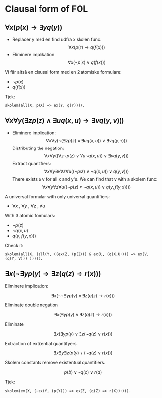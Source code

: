 # Clausal form of FOL

## $\forall x (p(x) \to \exists y q(y))$
- Replacer y med en find udfra x skolen func.
$$ \forall x (p(x) \to q(f(x)))$$
- Eliminere implikation
$$ \forall x (\neg p(x) \lor q(f(x))) $$

Vi får altså en clausal form med en 2 atomiske formulare:
- $\neg p(x)$
- $q(f(x))$

Tjek:
```
skolem(all(X, p(X) => ex(Y, q(Y)))).
```

## $\forall x \forall y (\exists z p(z) \land \exists u q(x,u) \to \exists v q(y,v)))$
- Eliminere implication:
$$\forall x \forall y (\neg(\exists z p(z) \land \exists u q(x,u)) \lor \exists v q(y,v)))$$
Distributing the negation:
$$\forall x \forall y ((\forall z \neg p(z) \lor \forall u \neg q(x,u)) \lor \exists v q(y,v)))$$
Extract quantifiers:
$$\forall x \forall y \exists v \forall z \forall u ((\neg p(z) \lor \neg q(x,u)) \lor q(y,v)))$$
There exists a v for all x and y's. We can find that v with a skolem func:
$$\forall x \forall y \forall z \forall u ((\neg p(z) \lor \neg q(x,u)) \lor q(y,f(y,x))))$$

A universal formular with only universal quantifiers:
- $\forall x$ , $\forall y$ , $\forall z$ , $\forall u$

With 3 atomic formulars:
- $\neg p(z)$
- $\neg q(x,u)$
- $q(y,f(y,x)))$

Check it:
```
skolem(all(X, (all(Y, ((ex(Z, (p(Z))) & ex(U, (q(X,U)))) => ex(V, (q(Y, V))) ))))).
```

## $\exists x (\neg \exists y p(y) \to \exists z (q(z) \to r(x)))$
Eliminere implication: 

$$\exists x (\neg \neg \exists y p(y) \lor \exists z (q(z) \to r(x)))$$

Eliminate double negation

$$\exists x (\exists y p(y) \lor \exists z (q(z) \to r(x)))$$

Eliminate

$$\exists x (\exists y p(y) \lor \exists z (\neg q(z) \lor r(x)))$$

Extraction of extitential quantifyers

$$\exists x \exists y \exists z ( p(y) \lor (\neg q(z) \lor r(x)))$$

Skolem constants remove existentual quantifiers.

$$ p(b) \lor \neg q(c) \lor r(a)$$

Tjek:
```
skolem(ex(X, (~ex(Y, (p(Y))) => ex(Z, (q(Z) => r(X)))))). 
```


